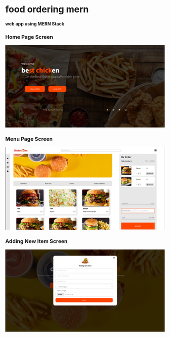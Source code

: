 # food ordering mern
#### web app using MERN Stack

### Home Page Screen
![IMG](https://github.com/charlesncn/food_ordering_mern/blob/main/public/img/Screenshot%20from%202022-01-08%2020-58-08.png)

### Menu Page Screen
![IMG](https://github.com/charlesncn/food_ordering_mern/blob/main/public/img/Screenshot%20from%202022-01-08%2020-57-52.png)

### Adding New Item Screen
![IMG](https://github.com/charlesncn/food_ordering_mern/blob/main/public/img/Screenshot%20from%202022-01-08%2020-58-22.png)

